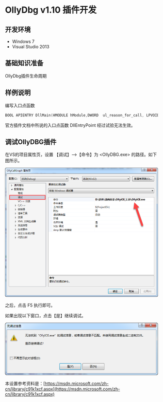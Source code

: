 # OllyDbg v1.10 插件开发

## 开发环境

* Windows 7
* Visual Studio 2013

## 基础知识准备

OllyDbg插件生命周期

## 样例说明

编写入口点函数

```cpp
BOOL APIENTRY DllMain(HMODULE hModule,DWORD  ul_reason_for_call, LPVOID lpReserved)
```

官方插件文档中所说的入口点函数 DllEntryPoint 经过试验无法生效。

## 调试OllyDBG插件

在VS的项目属性页，设置 【调试】--&gt;【命令】为 &lt;OllyDBG.exe&gt; 的路径。如下图所示。

![](/assets/vs-project-properties.png)

之后，点击 F5 执行即可。

如果出现以下窗口，点击【是】继续调试。

![](/assets/debug-warning.png)

本设置参考资料是：[https://msdn.microsoft.com/zh-cn/library/c91k1xcf.aspx](https://msdn.microsoft.com/zh-cn/library/c91k1xcf.aspx)

